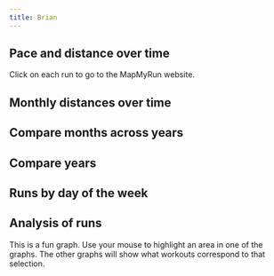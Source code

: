 ```yaml
---
title: Brian
---
```


## Pace and distance over time
Click on each run to go to the MapMyRun website.
<div id="single-time-pace"></div>

## Monthly distances over time
<div id="single-distance-by-month"></div>

## Compare months across years
<div id="single-distance-by-year-month"></div>

## Compare years
<div id="single-cumulative-year"></div>

## Runs by day of the week
<div id="single-calendar"></div>

## Analysis of runs
This is a fun graph. Use your mouse to highlight an area in one of the graphs. The other graphs
will show what workouts correspond to that selection.

<div id="single-crossfilter"></div>

<script src="https://cdn.jsdelivr.net/npm/vega@5.12.1"></script>
<script src="https://cdn.jsdelivr.net/npm/vega-lite@4.13.1"></script>
<script src="https://cdn.jsdelivr.net/npm/vega-embed@6.8.0"></script>
<script src="plots.js"></script>

<script type="text/javascript">
  load_plot("single-calendar", "Brian");
  load_plot("single-time-pace", "Brian");
  load_plot("single-distance-by-month", "Brian");
  load_plot("single-distance-by-year-month", "Brian");
  load_plot("single-cumulative-year", "Brian");
  load_plot("single-crossfilter", "Brian");
</script>
